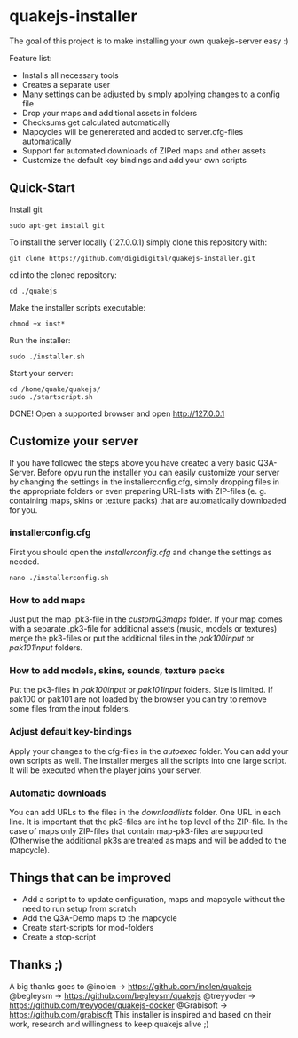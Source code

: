 # quakejs-installer
The goal of this project is to make installing your own quakejs-server easy :)

Feature list:
* Installs all necessary tools
* Creates a separate user
* Many settings can be adjusted by simply applying changes to a config file
* Drop your maps and additional assets in folders
* Checksums get calculated automatically
* Mapcycles will be genererated and added to server.cfg-files automatically
* Support for automated downloads of ZIPed maps and other assets
* Customize the default key bindings and add your own scripts

## Quick-Start
Install git
```
sudo apt-get install git
```

To install the server locally (127.0.0.1) simply clone this repository with:
```
git clone https://github.com/digidigital/quakejs-installer.git
```

cd into the cloned repository: 
```
cd ./quakejs
```

Make the installer scripts executable:
```
chmod +x inst*
```

Run the installer:
```
sudo ./installer.sh
```

Start your server:
```
cd /home/quake/quakejs/ 
sudo ./startscript.sh
```

DONE! Open a supported browser and open http://127.0.0.1

## Customize your server
If you have followed the steps above you have created a very basic Q3A-Server. Before opyu run the installer you can easily customize your server by changing the settings in the installerconfig.cfg, simply dropping files in the appropriate folders or even preparing URL-lists with ZIP-files (e. g. containing maps, skins or texture packs) that are automatically downloaded for you.

### installerconfig.cfg
First you should open the *installerconfig.cfg* and change the settings as needed. 
```
nano ./installerconfig.sh
```

### How to add maps
Just put the map .pk3-file in the *customQ3maps* folder. If your map comes with a separate .pk3-file for additional assets (music, models or textures) merge the pk3-files or put the additional files in the *pak100input* or *pak101input* folders.  

### How to add models, skins, sounds, texture packs 
Put the pk3-files in *pak100input* or *pak101input* folders. Size is limited. If pak100 or pak101 are not loaded by the browser you can try to remove some files from the input folders. 

### Adjust default key-bindings
Apply your changes to the cfg-files in the *autoexec* folder. You can add your own scripts as well. The installer merges all the scripts into one large script. It will be executed when the player joins your server.

### Automatic downloads
You can add URLs to the files in the *downloadlists* folder. One URL in each line. It is important that the pk3-files are int he top level of the ZIP-file. In the case of maps only ZIP-files that contain map-pk3-files are supported (Otherwise the additional pk3s are treated as maps and will be added to the mapcycle). 

## Things that can be improved

* Add a script to to update configuration, maps and mapcycle without the need to run setup from scratch 
* Add the Q3A-Demo maps to the mapcycle 
* Create start-scripts for mod-folders
* Create a stop-script

## Thanks ;)

A big thanks goes to 
@inolen -> https://github.com/inolen/quakejs
@begleysm -> https://github.com/begleysm/quakejs
@treyyoder -> https://github.com/treyyoder/quakejs-docker
@Grabisoft -> https://github.com/grabisoft
This installer is inspired and based on their work, research and willingness to keep quakejs alive ;)
